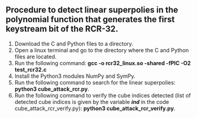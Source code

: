 Procedure to detect linear superpolies in the polynomial function that generates the first keystream bit of the RCR-32.
----------------------------------------------------------------------------------------------------------------------
1. Download the C and Python files to a directory.
2. Open a linux terminal and go to the directory where the C and Python files are located.
3. Run the following command: **gcc -o rcr32_linux.so -shared -fPIC -O2 test_rcr32.c**
4. Install the Python3 modules NumPy and SymPy.
5. Run the following command to search for the linear superpolies: **python3 cube_attack_rcr.py**.
6. Run the following command to verify the cube indices detected (list of detected cube indices is given by the variable _**ind**_ in the code cube_attack_rcr_verify.py): **python3 cube_attack_rcr_verify.py**.
